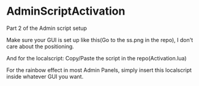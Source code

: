 # AdminScriptActivation
Part 2 of the Admin script setup


Make sure your GUI is set up like this(Go to the ss.png in the repo), I don't care about the positioning.

And for the localscript: Copy/Paste the script in the repo(Activation.lua)

For the rainbow effect in most Admin Panels, simply insert this localscript inside whatever GUI you want.


